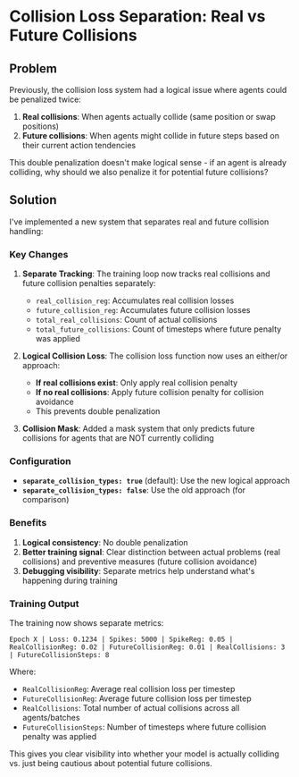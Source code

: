 # Collision Loss Separation: Real vs Future Collisions

## Problem
Previously, the collision loss system had a logical issue where agents could be penalized twice:
1. **Real collisions**: When agents actually collide (same position or swap positions)
2. **Future collisions**: When agents might collide in future steps based on their current action tendencies

This double penalization doesn't make logical sense - if an agent is already colliding, why should we also penalize it for potential future collisions?

## Solution
I've implemented a new system that separates real and future collision handling:

### Key Changes

1. **Separate Tracking**: The training loop now tracks real collisions and future collision penalties separately:
   - `real_collision_reg`: Accumulates real collision losses
   - `future_collision_reg`: Accumulates future collision losses
   - `total_real_collisions`: Count of actual collisions
   - `total_future_collisions`: Count of timesteps where future penalty was applied

2. **Logical Collision Loss**: The collision loss function now uses an either/or approach:
   - **If real collisions exist**: Only apply real collision penalty
   - **If no real collisions**: Apply future collision penalty for collision avoidance
   - This prevents double penalization

3. **Collision Mask**: Added a mask system that only predicts future collisions for agents that are NOT currently colliding

### Configuration
- **`separate_collision_types: true`** (default): Use the new logical approach
- **`separate_collision_types: false`**: Use the old approach (for comparison)

### Benefits
1. **Logical consistency**: No double penalization
2. **Better training signal**: Clear distinction between actual problems (real collisions) and preventive measures (future collision avoidance)
3. **Debugging visibility**: Separate metrics help understand what's happening during training

### Training Output
The training now shows separate metrics:
```
Epoch X | Loss: 0.1234 | Spikes: 5000 | SpikeReg: 0.05 | RealCollisionReg: 0.02 | FutureCollisionReg: 0.01 | RealCollisions: 3 | FutureCollisionSteps: 8
```

Where:
- `RealCollisionReg`: Average real collision loss per timestep
- `FutureCollisionReg`: Average future collision loss per timestep  
- `RealCollisions`: Total number of actual collisions across all agents/batches
- `FutureCollisionSteps`: Number of timesteps where future collision penalty was applied

This gives you clear visibility into whether your model is actually colliding vs. just being cautious about potential future collisions.
